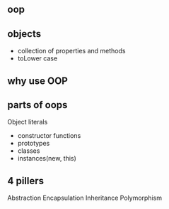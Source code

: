 ## oop
## objects
- collection of properties and methods
- toLower case
## why use OOP

## parts of oops
Object literals
- constructor functions
- prototypes
- classes
- instances(new, this)


## 4 pillers
Abstraction
Encapsulation
Inheritance
Polymorphism